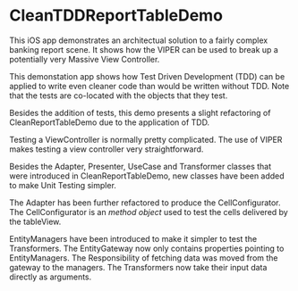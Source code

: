 # CleanTDDReportTableDemo

This iOS app demonstrates an architectual solution to a fairly complex banking report scene. It shows how the VIPER can be used to break up a potentially very Massive View Controller. 

This demonstation app shows how Test Driven Development (TDD) can be applied to write even cleaner code than would be written without TDD. Note that the tests are co-located with the objects that they test.

Besides the addition of tests, this demo presents a slight refactoring of CleanReportTableDemo due to the application of TDD.

Testing a ViewController is normally pretty complicated. The use of VIPER makes testing a view controller very straightforward. 

Besides the Adapter, Presenter, UseCase and Transformer classes that were introduced in CleanReportTableDemo, new classes have been added to make Unit Testing simpler.

The Adapter has been further refactored to produce the CellConfigurator.  The CellConfigurator is an *method object* used to test the cells delivered by the tableView. 

EntityManagers have been introduced to make it simpler to test the Transformers. The EntityGateway now only contains properties pointing to EntityManagers. The Responsibility of fetching data was moved from the gateway to the managers. The Transformers now take their input data directly as arguments.


